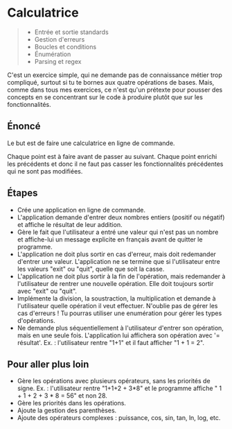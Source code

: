 # Calculatrice

> - Entrée et sortie standards
> - Gestion d'erreurs
> - Boucles et conditions
> - Énumération
> - Parsing et regex

C'est un exercice simple, qui ne demande pas de connaissance métier trop compliqué, surtout si tu te bornes aux quatre opérations de bases.
Mais, comme dans tous mes exercices, ce n'est qu'un prétexte pour pousser des concepts en se concentrant sur le code à produire plutôt que sur les fonctionnalités.

## Énoncé

Le but est de faire une calculatrice en ligne de commande.

Chaque point est à faire avant de passer au suivant.
Chaque point enrichi les précédents et donc il ne faut pas casser les fonctionnalités précédentes qui ne sont pas modifiées.

## Étapes

- Crée une application en ligne de commande.
- L'application demande d'entrer deux nombres entiers (positif ou négatif) et affiche le résultat de leur addition.
- Gère le fait que l'utilisateur a entré une valeur qui n'est pas un nombre et affiche-lui un message explicite en français avant de quitter le programme.
- L'application ne doit plus sortir en cas d'erreur, mais doit redemander d'entrer une valeur. L'application ne se termine que si l'utilisateur entre les valeurs "exit" ou "quit", quelle que soit la casse.
- L'application ne doit plus sortir à la fin de l'opération, mais redemander à l'utilisateur de rentrer une nouvelle opération. Elle doit toujours sortir avec "exit" ou "quit".
- Implémente la division, la soustraction, la multiplication et demande à l'utilisateur quelle opération il veut effectuer. N'oublie pas de gérer les cas d'erreurs ! Tu pourras utiliser une enumération pour gérer les types d'opérations.
- Ne demande plus séquentiellement à l'utilisateur d'entrer son opération, mais en une seule fois. L'application lui affichera son opération avec  '= résultat'. Ex. : l'utilisateur rentre "1+1" et il faut afficher "1 + 1 = 2".

## Pour aller plus loin

- Gère les opérations avec plusieurs opérateurs, sans les priorités de signe. Ex. : l'utilisateur rentre "1+1+2 + 3\*8" et le programme affiche " 1 + 1 + 2 + 3 \* 8 = 56" et non 28.
- Gère les priorités dans les opérations.
- Ajoute la gestion des parenthèses.
- Ajoute des opérateurs complexes : puissance, cos, sin, tan, ln, log, etc.

